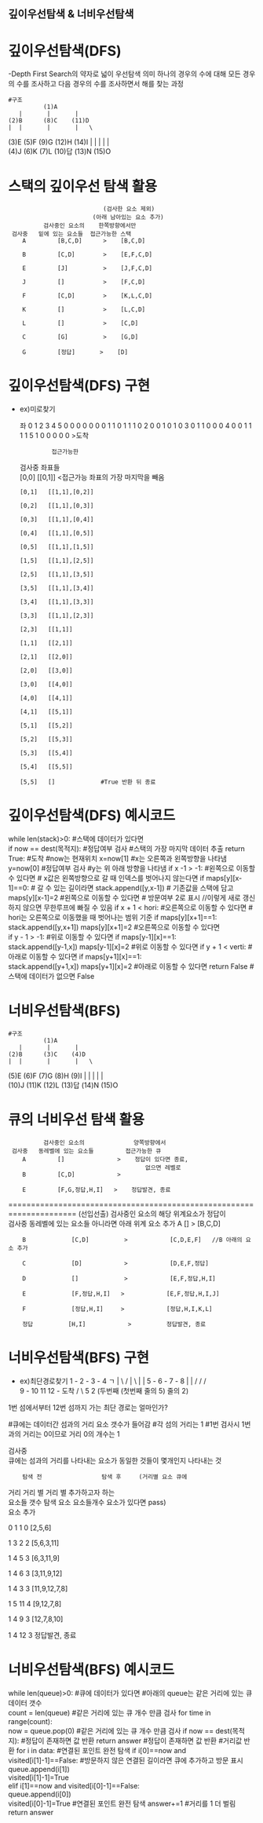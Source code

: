 ## 깊이우선탐색 & 너비우선탐색

# 깊이우선탐색(DFS)
-Depth First Search의 약자로 넓이 우선탐색 의미
하나의 경우의 수에 대해 모든 경우의 수를 조사하고 다음 경우의 수를 조사하면서 해를 찾는 과정

    #구조
              (1)A
       |       |       |
    (2)B      (8)C    (11)D   
    |  |       |       |   \
  (3)E (5)F   (9)G    (12)H (14)I
  |    |  |    |       |   \
(4)J (6)K (7)L (10)답 (13)N (15)O 

# 스택의 깊이우선 탐색 활용
 
                               (검사한 요소 제외)
                            (아래 남아있는 요소 추가)
              검사중인 요소의    한쪽방향에서만  
     검사중   밑에 있는 요소들  접근가능한 스택 
        A         [B,C,D]      >    [B,C,D]
       
        B         [C,D]        >    [E,F,C,D]

        E         [J]          >    [J,F,C,D]

        J         []           >    [F,C,D]

        F         [C,D]        >    [K,L,C,D]

        K         []           >    [L,C,D]

        L         []           >    [C,D]

        C         [G]          >    [G,D]

        G         [정답]       >    [D]


# 깊이우선탐색(DFS) 구현

- ex)미로찾기

    좌 0 1 2 3 4 5 
    0  0 0 0 0 0 0
    1  1 0 1 1 1 0
    2  0 0 1 0 1 0
    3  0 1 1 0 0 0
    4  0 0 1 1 1 1 
    5  1 0 0 0 0 0 >도착
    
                              
               접근가능한    
     검사중      좌표들       
      [0,0]      [[0,1]]     <접근가능 좌표의 가장 마지막을 빼옴
       
      [0,1]   [[1,1],[0,2]]      

      [0,2]   [[1,1],[0,3]]  

      [0,3]   [[1,1],[0,4]]  

      [0,4]   [[1,1],[0,5]]  

      [0,5]   [[1,1],[1,5]]  

      [1,5]   [[1,1],[2,5]]  

      [2,5]   [[1,1],[3,5]]  

      [3,5]   [[1,1],[3,4]]  

      [3,4]   [[1,1],[3,3]]  

      [3,3]   [[1,1],[2,3]]  
      
      [2,3]   [[1,1]]  

      [1,1]   [[2,1]]

      [2,1]   [[2,0]]

      [2,0]   [[3,0]]

      [3,0]   [[4,0]] 

      [4,0]   [[4,1]]           

      [4,1]   [[5,1]]           

      [5,1]   [[5,2]]                 

      [5,2]   [[5,3]]           

      [5,3]   [[5,4]] 

      [5,4]   [[5,5]]  
      
      [5,5]   []             #True 반환 뒤 종료

# 깊이우선탐색(DFS) 예시코드

while len(stack)>0:                  #스택에 데이터가 있다면                             
    if now == dest(목적지):          #정답여부 검사      #스택의 가장 마지막 데이터 추출
        return True: #도착                               #now는 현재위치 
    x=now[1]                                             #x는 오른쪽과 왼쪽방향을 나타냄
    y=now[0]                         #정답여부 검사      #y는 위 아래 방향을 나타냄
    if x -1 > -1:                    #왼쪽으로 이동할 수 있다면    # x값은 왼쪽방향으로 갈 때 인덱스를 벗어나지 않는다면
        if maps[y][x-1]==0:                                        # 갈 수 있는 길이라면
            stack.append([y,x-1])                                  # 기존값을 스택에 담고
            maps[y][x-1]=2           #왼쪽으로 이동할 수 있다면    # 방문여부 2로 표시 //이렇게 새로 갱신하지 않으면 무한루프에 빠질 수 있음
        if x + 1 < hori:             #오른쪽으로 이동할 수 있다면  # hori는 오른쪽으로 이동했을 때 벗어나는 범위 기준 
            if maps[y][x+1]==1:      
                stack.append([y,x+1])
                maps[y][x+1]=2       #오른쪽으로 이동할 수 있다면  
        if y - 1 > -1:               #위로 이동할 수 있다면
            if maps[y-1][x]==1:      
                stack.append([y-1,x])
                maps[y-1][x]=2       #위로 이동할 수 있다면
        if y + 1 < verti:            #아래로 이동할 수 있다면
            if maps[y+1][x]==1:      
                stack.append([y+1,x])
                maps[y+1][x]=2       #아래로 이동할 수 있다면 
    return False                     #스택에 데이터가 없으면 False


# 너비우선탐색(BFS)

    #구조
              (1)A
       |       |       |
    (2)B      (3)C    (4)D   
    |  |       |       |   \
  (5)E (6)F   (7)G    (8)H (9)I
  |    |  |    |       |   \
(10)J (11)K (12)L (13)답 (14)N (15)O 

# 큐의 너비우선 탐색 활용
 
              검사중인 요소의              양쪽방향에서 
     검사중   동레벨에 있는 요소들         접근가능한 큐 
        A         []               >    정답이 있다면 종료,
                                           없으면 레벨로 
        B         [C,D]            >    
       
        E         [F,G,정답,H,I]   >    정답발견, 종료
                                        

=====================================================================
                                                (선입선출) 
                검사중인 요소의             해당 위계요소가 정답이  
     검사중   동레벨에 있는 요소들       아니라면 아래 위계 요소 추가
        A             []             >            [B,C,D]
                                     
        B             [C,D]          >            [C,D,E,F]   //B 아래의 요소 추가
       
        C             [D]            >            [D,E,F,정답]               

        D             []             >            [E,F,정답,H,I] 

        E             [F,정답,H,I]   >            [E,F,정답,H,I,J] 

        F             [정답,H,I]     >            [정답,H,I,K,L] 

        정답          [H,I]            >          정답발견, 종료
                                        

# 너비우선탐색(BFS) 구현

- ex)최단경로찾기
 1 - 2 - 3 - 4 ㄱ
 | \   / | \ |  |
 5 - 6 - 7 - 8  |
 |     /   /   /  
 9 - 10  11  12 - 도착 
        /   \ 
       5     2
(두번째   (첫번째 
 줄의 5)   줄의 2)

1번 섬에서부터 12번 섬까지 가는 최단 경로는 얼마인가?

#큐에는 데이터간 섬과의 거리 요소 갯수가 들어감
#각 섬의 거리는 1
#1번 검사시 1번과의 거리는 0이므로 거리 0의 개수는 1

검사중  
큐에는 섬과의 거리를 나타내는 요소가 동일한 것들이 몇개인지 나타내는 것

        탐색 전                 탐색 후     (거리별 요소 큐에 
 거리   거리 별                 거리 별      추가하고자 하는  
       요소들 갯수  탐색 요소  요소들개수   요소가 있다면 pass)         
                                                요소 추가
                                    
   0        1           1          0             [2,5,6]             
                                                
   1        3           2          2             [5,6,3,11]

   1        4           5          3             [6,3,11,9] 

   1        4           6          3             [3,11,9,12]

   1        4           3          3             [11,9,12,7,8]                       
 
   1        5           11         4             [9,12,7,8]

   1        4           9          3             [12,7,8,10]

   1        4           12         3             정답발견, 종료 

# 너비우선탐색(BFS) 예시코드
                                                
while len(queue)>0:                              #큐에 데이터가 있다면
    #아래의 queue는 같은 거리에 있는 큐 데이터 갯수  
    count = len(queue)                           #같은 거리에 있는 큐 개수 만큼 검사 
    for time in range(count):                    
    now = queue.pop(0)                           #같은 거리에 있는 큐 개수 만큼 검사
    if now == dest(목적지):                      #정답이 존재하면 값 반환 
        return answer                            #정답이 존재하면 값 반환 #거리값 반환
    for i in data:                               #연결된 포인트 완전 탐색
        if i[0]==now and visited[i[1]-1]==False:                           #방문하지 않은 연결된 길이라면 큐에 추가하고 방문 표시
        queue.append(i[1])                       
        visited[i[1]-1]=True                       
    elif i[1]==now and visited[i[0]-1]==False:   
        queue.append(i[0])                        
        visited[i[0]-1]=True                     #연결된 포인트 완전 탐색
    answer+=1                                    #거리를 1 더 벌림
return answer     
